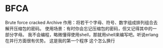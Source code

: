 # BFCA
Brute force cracked Archive
作用：将若干个字母、符号、数字组成排列组合去解开压缩包的密码。
使用场景：有时你会忘记压缩包的密码，但又记得其中的一部分字母。
我不会编程，略微懂得使用shell，那就用shell来编写吧。听说erlang在并行方面很有优势。
这是我的第一个程序
这个怎么换行
